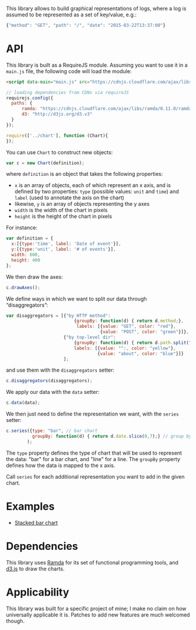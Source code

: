 This library allows to build graphical representations of logs, where a log is assumed to be represented as a set of key/value, e.g.:
```js
{"method": "GET", "path": "/", "date": "2015-03-22T13:37:00"}
```

# API
This library is built as a RequireJS module. Assuming you want to use it in a `main.js` file, the following code will load the module:
```html
<script data-main="main.js" src="https://cdnjs.cloudflare.com/ajax/libs/require.js/2.1.16/require.min.js"></script>
```
```js
// loading dependencies from CDNs via requireJS
requirejs.config({
  paths: {
      ramda: "https://cdnjs.cloudflare.com/ajax/libs/ramda/0.11.0/ramda",
      d3: "http://d3js.org/d3.v3"
  }
});

require(['../chart'], function (Chart){
});
```

You can use `Chart` to construct new objects:
```js
var c = new Chart(definition);
```

where `definition` is an object that takes the following properties:

* `x` is an array of objects, each of which represent an x axis, and is defined by two properties: `type` (possible values: `unit` and `time`) and `label` (used to annotate the axis on the chart)
* likewise, `y` is an array of objects representing the y axes
* `width` is the width of the chart in pixels
* `height` is the height of the chart in pixels

For instance:
```js
var definition = {
  x:[{type:'time', label: 'Date of event'}],
  y:[{type:'unit', label: '# of events'}],
  width: 600,
  height: 400
};
```
We then draw the axes:
```js
c.drawAxes();
```

We define ways in which we want to split our data through “disaggregators”:
```js
var disaggregators = [{"by HTTP method":
                          {groupBy: function(d) { return d.method;},
                           labels: [{value: "GET", color: "red"},
                                    {value: "POST", color: "green"}]},
                      {"by top-level dir":
                          {groupBy: function(d) { return d.path.split("/")[0];},
                          labels: [{value: "":, color: "yellow"},
                                   {value: "about", color: "blue"}]}
                      ];
```
and use them with the `disaggregators` setter:
```js
c.disaggregators(disaggregators);
```

We apply our data with the `data` setter:
```js
c.data(data);
```

We then just need to define the representation we want, with the `series` setter:
```js
c.series({type: "bar", // bar chart
          groupBy: function(d) { return d.date.slice(0,7);} // group by month
        );
```
The `type` property defines the type of chart that will be used to represent the data: "bar" for a bar  chart, and "line" for a line. The `groupBy` property defines how the data is mapped to the x axis.

Call `series` for each additional representation you want to add in the given chart.


# Examples
* [Stacked bar chart](https://dontcallmedom.github.io/d3-log-chart/examples/stackedbarchart.html)

# Dependencies
This library uses [Ramda](http://ramdajs.com) for its set of functional programming tools, and [d3.js](http://d3js.org/) to draw the charts.

# Applicability
This library was built for a specific project of mine; I make no claim on how universally applicable it is. Patches to add new features are much welcomed though.